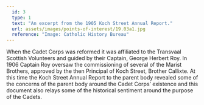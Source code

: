 ```yaml
---
  id: 3
  type: 1
  text: "An excerpt from the 1905 Koch Street Annual Report."
  url: assets/images/points-of-interest/19.03a1.jpg
  reference: "Image: Catholic History Bureau"
---
```

When the Cadet Corps was reformed it was affiliated to the Transvaal Scottish Volunteers and guided by their Captain, George Herbert Roy. In 1906 Captain Roy oversaw the commissioning of several of the Marist Brothers, approved by the then Principal of Koch Street, Brother Callixte. At this time the Koch Street Annual Report to the parent body revealed some of the concerns of the parent body around the Cadet Corps’ existence and this document also relays some of the historical sentiment around the purpose of the Cadets.

   
